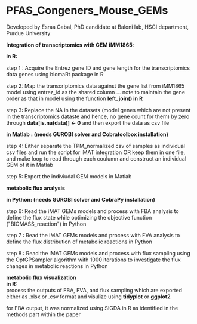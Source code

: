 # PFAS_Congeners_Mouse_GEMs  

Developed by Esraa Gabal, PhD candidate at Baloni lab, HSCI department, Purdue University  

**Integration of transcriptomics with GEM iMM1865**: 

**in R:**  

step 1 : Acquire the Entrez gene ID and gene length for the transcriptomics data genes using biomaRt package in R

step 2: Map the transcriptomics data against the gene list from iMM1865 model using entrez_id as the shared column ... note to maintain the gene order as that in model using the function **left_join() in R**  

step 3: Replace the NA in the datasets (model genes which are not present in the transcriptomics dataste and hence, no gene count for them) by zero through **data[is.na(data)] <- 0** and then export the data as csv file  

**in Matlab : (needs GUROBI solver and Cobratoolbox installation)**  

step 4: Either separate the TPM_normalized csv of samples as individual csv files and run the script for iMAT integration OR keep them in one file, and make loop to read through each coulumn and construct an individual GEM of it in Matlab      

step 5: Export the indiviudal GEM models in Matlab      

**metabolic flux analysis**  

**in Python: (needs GUROBI solver and CobraPy installation)**  

step 6: Read the iMAT GEMs models and process with FBA analysis to define the flux state while optimizing the objective function ("BIOMASS_reaction") in Python    

step 7 : Read the iMAT GEMs models and process with FVA analysis to define the flux distribution of metabolic reactions in Python    

step 8 : Read the iMAT GEMs models and process with flux sampling using the OptGPSampler algorithm with 1000 iterations to investigate the flux changes in metabolic reactions in Python    

**metabolic flux visualization**  
**in R:**  
process the outputs of FBA, FVA, and flux sampling which are exported either as .xlsx or .csv format and visulize using **tidyplot** or **ggplot2**  

for FBA output, it was normalized using SIGDA in R as identified in the methods part within the paper 


